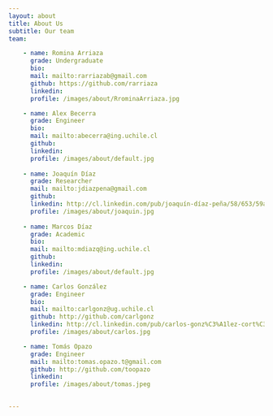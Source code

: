 ```yaml
---
layout: about
title: About Us
subtitle: Our team
team:

    - name: Romina Arriaza
      grade: Undergraduate
      bio:
      mail: mailto:rarriazab@gmail.com
      github: https://github.com/rarriaza
      linkedin:
      profile: /images/about/RrominaArriaza.jpg

    - name: Alex Becerra
      grade: Engineer
      bio:
      mail: mailto:abecerra@ing.uchile.cl
      github:
      linkedin:
      profile: /images/about/default.jpg
      
    - name: Joaquín Díaz
      grade: Researcher
      mail: mailto:jdiazpena@gmail.com
      github:
      linkedin: http://cl.linkedin.com/pub/joaquín-díaz-peña/58/653/59a/
      profile: /images/about/joaquin.jpg
      
    - name: Marcos Díaz
      grade: Academic
      bio:
      mail: mailto:mdiazq@ing.uchile.cl
      github:
      linkedin:
      profile: /images/about/default.jpg

    - name: Carlos González
      grade: Engineer
      bio:
      mail: mailto:carlgonz@ug.uchile.cl
      github: http://github.com/carlgonz
      linkedin: http://cl.linkedin.com/pub/carlos-gonz%C3%A1lez-cort%C3%A9s/51/507/354
      profile: /images/about/carlos.jpg

    - name: Tomás Opazo
      grade: Engineer
      mail: mailto:tomas.opazo.t@gmail.com
      github: http://github.com/toopazo
      linkedin: 
      profile: /images/about/tomas.jpeg
      

---
```

